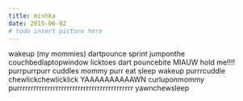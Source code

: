 ```yaml
---
title: mishka
date: 2015-06-02
# todo insert picture here
---
```


wakeup (my mommies)
dartpounce sprint
jumponthe couchbedlaptopwindow
licktoes dart pouncebite MIAUW
hold me!!!! purrpurrpurr
cuddles mommy purr eat sleep
wakeup purrrcuddle chewlickchewlicklick
YAAAAAAAAAAWN curluponmommy purrrrrrrrrrrrrrrrrrrrrrrrrrrrrrrrrrrrrrrrrr
yawnchewsleep